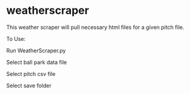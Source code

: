 # weatherscraper

This weather scraper will pull necessary html files for a given pitch file.

To Use:

Run WeatherScraper.py

Select ball park data file

Select pitch csv file

Select save folder
